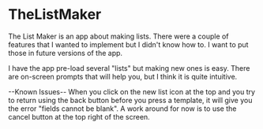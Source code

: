 # TheListMaker

The List Maker is an app about making lists.
There were a couple of features that I wanted to implement but I didn't know how to. 
I want to put those in future versions of the app.

I have the app pre-load several "lists" but making new ones is easy. 
There are on-screen prompts that will help you, but I think it is quite intuitive. 

--Known Issues--
When you click on the new list icon at the top and you try to return using the back button
before you press a template, it will give you the error "fields cannot be blank". 
A work around for now is to use the cancel button at the top right of the screen. 
